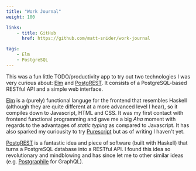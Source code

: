 ```yaml
---
title: "Work Journal"
weight: 100

links:
    - title: GitHub
      href: https://github.com/matt-snider/work-journal

tags:
    - Elm
    - PostgreSQL
---
```


This was a fun little TODO/productivity app to try out two technologies I was very curious about: [Elm][elm] and [PostgREST][postgrest]. It consists of a PostgreSQL-based RESTful API and a simple web interface. 

<!--more-->

[Elm][elm] is a (purely) functional languge for the frontend that resembles Haskell (although they are quite different at a more advanced level I hear), so it compiles down to Javascript, HTML and CSS. It was my first contact with frontend functional programming and gave me a big _Aha_ moment with regards to the advantages of _static typing_ as compared to Javascript. It has also sparked my curiousity to try [Purescript][purescript] but as of writing I haven't yet.

[PostgREST][postgrest] is a fantastic idea and piece of software (built with Haskell) that turns a PostgreSQL database into a RESTful API. I found this idea so revolutionary and mindblowing and has since let me to other similar ideas (e.g. [Postgraphile][postgraphile] for GraphQL).


[elm]: https://elm-lang.org
[postgrest]: http://postgrest.org/
[purescript]: http://www.purescript.org/
[postgraphile]: https://www.graphile.org/

